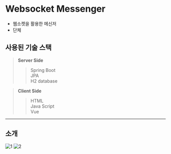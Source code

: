 # Websocket Messenger
+ 웹소켓을 활용한 메신저
+ 단체        

## 사용된 기술 스택  
> **Server Side**  
>> Spring Boot  
>> JPA  
>> H2 database    

> **Client Side**
>> HTML  
>> Java Script  
>> Vue  

---------------------------------------------------
## 소개
![1](https://user-images.githubusercontent.com/65940338/125393732-6f573680-e3e3-11eb-9e2f-9ad7cbfdeb02.JPG)
![2](https://user-images.githubusercontent.com/65940338/125393837-a1689880-e3e3-11eb-9c39-da05c9c1813b.JPG)


